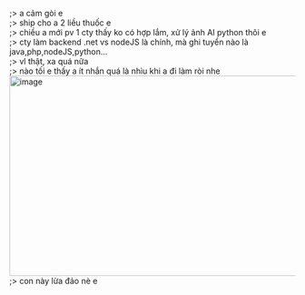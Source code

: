 ;> a cảm gòi e<br>
;> ship cho a 2 liều thuốc e<br>
;> chiều a mới pv 1 cty thấy ko có hợp lắm, xử lý ảnh AI python thôi e<br>
;> cty làm backend .net vs nodeJS là chính, mà ghi tuyển nào là java,php,nodeJS,python...<br>
;> vl thật, xa quá nữa<br>
;> nào tối e thấy a ít nhắn quá là nhìu khi a đi làm ròi nhe<br>
<img width="981" height="353" alt="image" src="https://github.com/user-attachments/assets/d27051b0-27cb-44f4-bb2c-50b1f2ac1863" /><br>
;> con này lừa đảo nè e
